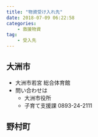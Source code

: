 ```yaml
---
title: "物資受け入れ先"
date: 2018-07-09 06:22:58
categories: 
    - 救援物資
tag:
    - 受入先
---
```


## 大洲市

- 大洲市若宮 総合体育館
- 問い合わせは
    - 大洲市役所
    - 子育て支援課 0893-24-2111

## 野村町

## 